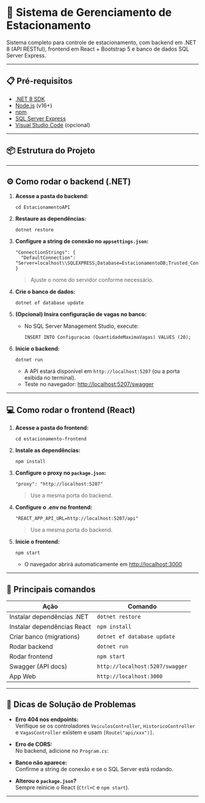 # 🚗 Sistema de Gerenciamento de Estacionamento

Sistema completo para controle de estacionamento, com backend em .NET 8 (API RESTful), frontend em React + Bootstrap 5 e banco de dados SQL Server Express.

---

## 📋 Pré-requisitos

- [.NET 8 SDK](https://dotnet.microsoft.com/download)
- [Node.js](https://nodejs.org/) (v16+)
- [npm](https://www.npmjs.com/)
- [SQL Server Express](https://www.microsoft.com/pt-br/sql-server/sql-server-downloads)
- [Visual Studio Code](https://code.visualstudio.com/) (opcional)

---

## 📦 Estrutura do Projeto


---

## ⚙️ Como rodar o backend (.NET)

1. **Acesse a pasta do backend:**
    ```
    cd EstacionamentoAPI
    ```

2. **Restaure as dependências:**
    ```
    dotnet restore
    ```

3. **Configure a string de conexão no `appsettings.json`:**
    ```
    "ConnectionStrings": {
      "DefaultConnection": "Server=localhost\\SQLEXPRESS;Database=EstacionamentoDB;Trusted_Connection=True;TrustServerCertificate=True"
    }
    ```
    > Ajuste o nome do servidor conforme necessário.

4. **Crie o banco de dados:**
    ```
    dotnet ef database update
    ```

5. **(Opcional) Insira configuração de vagas no banco:**
    - No SQL Server Management Studio, execute:
      ```
      INSERT INTO Configuracao (QuantidadeMaximaVagas) VALUES (20);
      ```

6. **Inicie o backend:**
    ```
    dotnet run
    ```
    - A API estará disponível em `http://localhost:5207` (ou a porta exibida no terminal).
    - Teste no navegador: [http://localhost:5207/swagger](http://localhost:5207/swagger)

---

## 💻 Como rodar o frontend (React)

1. **Acesse a pasta do frontend:**
    ```
    cd estacionamento-frontend
    ```

2. **Instale as dependências:**
    ```
    npm install
    ```

3. **Configure o proxy no `package.json`:**
    ```
    "proxy": "http://localhost:5207"
    ```
    > Use a mesma porta do backend.

4. **Configure o .env no frontend:**
    ```
    "REACT_APP_API_URL=http://localhost:5207/api"
    ```
    > Use a mesma porta do backend.

5. **Inicie o frontend:**
    ```
    npm start
    ```
    - O navegador abrirá automaticamente em [http://localhost:3000](http://localhost:3000)

---


## 📝 Principais comandos

| Ação                         | Comando                                  |
|------------------------------|------------------------------------------|
| Instalar dependências .NET   | `dotnet restore`                         |
| Instalar dependências React  | `npm install`                            |
| Criar banco (migrations)     | `dotnet ef database update`              |
| Rodar backend                | `dotnet run`                             |
| Rodar frontend               | `npm start`                              |
| Swagger (API docs)           | `http://localhost:5207/swagger`          |
| App Web                      | `http://localhost:3000`                  |

---

## 🐞 Dicas de Solução de Problemas

- **Erro 404 nos endpoints:**  
  Verifique se os controladores `VeiculosController`, `HistoricoController` e `VagasController` existem e usam `[Route("api/xxx")]`.

- **Erro de CORS:**  
  No backend, adicione no `Program.cs`:

- **Banco não aparece:**  
Confirme a string de conexão e se o SQL Server está rodando.

- **Alterou o `package.json`?**  
Sempre reinicie o React (`Ctrl+C` e `npm start`).

---


